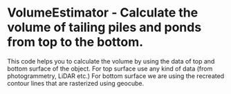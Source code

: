 ﻿# VolumeEstimator - Calculate the volume of tailing piles and ponds from top to the bottom.

This code helps you to calculate the volume by using the data of top and bottom surface of the object.
For top surface use any kind of data (from photogrammetry, LiDAR etc.)
For bottom surface we are using the recreated contour lines that are rasterized using geocube.

